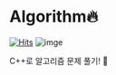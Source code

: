 # Algorithm:fire:
[![Hits](https://hits.seeyoufarm.com/api/count/incr/badge.svg?url=https%3A%2F%2Fgithub.com%2Fmsmn1729%2FAlgorithm&count_bg=%2306A1F1&title_bg=%23555555&icon=iconify.svg&icon_color=%23FFFFFF&title=hits&edge_flat=false)](https://hits.seeyoufarm.com) ![imge](https://img.shields.io/badge/Language-c++-yellow) 

C++로 알고리즘 문제 풀기! :dart:
